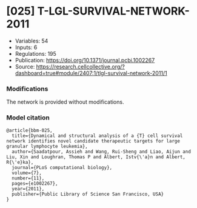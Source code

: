 # \[025\] T-LGL-SURVIVAL-NETWORK-2011

 - Variables: 54
 - Inputs: 6
 - Regulations: 195
 - Publication: https://doi.org/10.1371/journal.pcbi.1002267
 - Source: https://research.cellcollective.org/?dashboard=true#module/2407:1/tlgl-survival-network-2011/1


### Modifications

The network is provided without modifications.

### Model citation

```
@article{bbm-025,
  title={Dynamical and structural analysis of a {T} cell survival network identifies novel candidate therapeutic targets for large granular lymphocyte leukemia},
  author={Saadatpour, Assieh and Wang, Rui-Sheng and Liao, Aijun and Liu, Xin and Loughran, Thomas P and Albert, Istv{\'a}n and Albert, R{\'e}ka},
  journal={PLoS computational biology},
  volume={7},
  number={11},
  pages={e1002267},
  year={2011},
  publisher={Public Library of Science San Francisco, USA}
}
```

